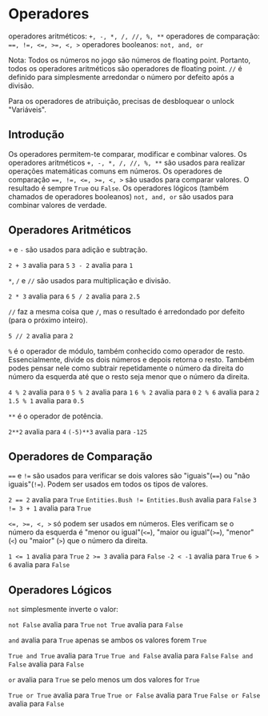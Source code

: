 # Operadores
operadores aritméticos: `+, -, *, /, //, %, **`
operadores de comparação: `==, !=, <=, >=, <, >`
operadores booleanos: `not, and, or`

Nota: Todos os números no jogo são números de floating point. Portanto, todos os operadores aritméticos são operadores de floating point.
`//` é definido para simplesmente arredondar o número por defeito após a divisão.

Para os operadores de atribuição, precisas de desbloquear o unlock "Variáveis".

## Introdução
Os operadores permitem-te comparar, modificar e combinar valores.
Os operadores aritméticos `+, -, *, /, //, %, **` são usados para realizar operações matemáticas comuns em números.
Os operadores de comparação `==, !=, <=, >=, <, >` são usados para comparar valores. O resultado é sempre `True` ou `False`.
Os operadores lógicos (também chamados de operadores booleanos) `not, and, or` são usados para combinar valores de verdade.

## Operadores Aritméticos
`+` e `-` são usados para adição e subtração.

`2 + 3` avalia para `5`
`3 - 2` avalia para `1`

`*`, `/` e `//` são usados para multiplicação e divisão.

`2 * 3` avalia para `6`
`5 / 2` avalia para `2.5`

`//` faz a mesma coisa que `/`, mas o resultado é arredondado por defeito (para o próximo inteiro).

`5 // 2` avalia para `2`

`%` é o operador de módulo, também conhecido como operador de resto. Essencialmente, divide os dois números e depois retorna o resto. Também podes pensar nele como subtrair repetidamente o número da direita do número da esquerda até que o resto seja menor que o número da direita.

`4 % 2` avalia para `0`
`5 % 2` avalia para `1`
`6 % 2` avalia para `0`
`2 % 6` avalia para `2`
`1.5 % 1` avalia para `0.5`

`**` é o operador de potência.

`2**2` avalia para `4`
`(-5)**3` avalia para `-125`

## Operadores de Comparação
`==` e `!=` são usados para verificar se dois valores são "iguais"(`==`) ou "não iguais"(`!=`). Podem ser usados em todos os tipos de valores.

`2 == 2` avalia para `True`
`Entities.Bush != Entities.Bush` avalia para `False`
`3 != 3 + 1` avalia para `True`

`<=, >=, <, >` só podem ser usados em números. Eles verificam se o número da esquerda é "menor ou igual"(`<=`), "maior ou igual"(`>=`), "menor" (`<`) ou "maior" (`>`) que o número da direita.

`1 <= 1` avalia para `True`
`2 >= 3` avalia para `False`
`-2 < -1` avalia para `True`
`6 > 6` avalia para `False`

## Operadores Lógicos
`not` simplesmente inverte o valor:

`not False` avalia para `True`
`not True` avalia para `False`

`and` avalia para `True` apenas se ambos os valores forem `True`

`True and True` avalia para `True`
`True and False` avalia para `False`
`False and False` avalia para `False`

`or` avalia para `True` se pelo menos um dos valores for `True`

`True or True` avalia para `True`
`True or False` avalia para `True`
`False or False` avalia para `False`